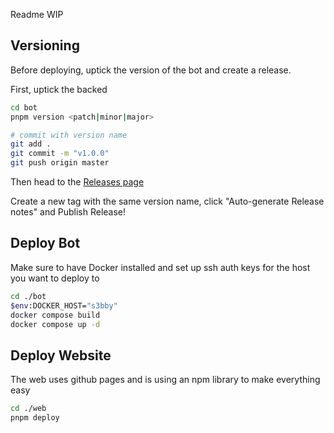 Readme WIP



## Versioning

Before deploying, uptick the version of the bot and create a release.

First, uptick the backed 

```sh
cd bot
pnpm version <patch|minor|major>

# commit with version name
git add .
git commit -m "v1.0.0"
git push origin master
```

Then head to the [Releases page](https://github.com/hellos3b/sjbha-bot/releases) 

Create a new tag with the same version name, click "Auto-generate Release notes" and Publish Release!

## Deploy Bot

Make sure to have Docker installed and set up ssh auth keys for the host you want to deploy to

```sh
cd ./bot
$env:DOCKER_HOST="s3bby"
docker compose build
docker compose up -d
```

## Deploy Website

The web uses github pages and is using an npm library to make everything easy

```sh
cd ./web
pnpm deploy
```